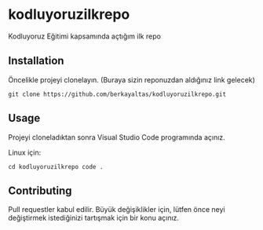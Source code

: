 # kodluyoruzilkrepo

Kodluyoruz Eğitimi kapsamında açtığım ilk repo

## Installation

Öncelikle projeyi clonelayın. (Buraya sizin reponuzdan aldığınız link gelecek)

`git clone https://github.com/berkayaltas/kodluyoruzilkrepo.git`


## Usage

Projeyi cloneladıktan sonra Visual Studio Code programında açınız.

Linux için:

`cd kodluyoruzilkrepo
code .`

## Contributing

Pull requestler kabul edilir. Büyük değişiklikler için, lütfen önce neyi değiştirmek istediğinizi tartışmak için bir konu açınız.
